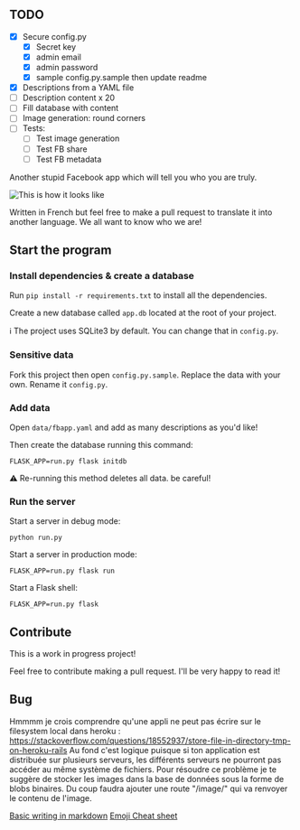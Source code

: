 ## TODO

- [x] Secure config.py
  - [x] Secret key
  - [x] admin email
  - [x] admin password
  - [x] sample config.py.sample then update readme
- [x] Descriptions from a YAML file
- [ ] Description content x 20
- [ ] Fill database with content
- [ ] Image generation: round corners
- [ ] Tests:
  - [ ] Test image generation
  - [ ] Test FB share
  - [ ] Test FB metadata

Another stupid Facebook app which will tell you who you are truly.

![This is how it looks like](https://raw.githubusercontent.com/celine-m-s/flask_test_app/master/animation.gif)

Written in French but feel free to make a pull request to translate it into another language. We all want to know who we are!

## Start the program

### Install dependencies & create a database

Run `pip install -r requirements.txt` to install all the dependencies.

Create a new database called `app.db` located at the root of your project.

:information_source: The project uses SQLite3 by default. You can change that in `config.py`.

### Sensitive data

Fork this project then open `config.py.sample`. Replace the data with your own. Rename it `config.py`.  

### Add data

Open `data/fbapp.yaml` and add as many descriptions as you'd like!

Then create the database running this command:

    FLASK_APP=run.py flask initdb

:warning: Re-running this method deletes all data. be careful!

### Run the server

Start a server in debug mode:

    python run.py

Start a server in production mode:

    FLASK_APP=run.py flask run

Start a Flask shell:

    FLASK_APP=run.py flask

## Contribute

This is a work in progress project!

Feel free to contribute making a pull request. I'll be very happy to read it!

## Bug
Hmmmm je crois comprendre qu'une appli ne peut pas écrire sur le filesystem local dans heroku : https://stackoverflow.com/questions/18552937/store-file-in-directory-tmp-on-heroku-rails
Au fond c'est logique puisque si ton application est distribuée sur plusieurs serveurs, les différents serveurs ne pourront pas accéder au même système de fichiers.
Pour résoudre ce problème je te suggère de stocker les images dans la base de données sous la forme de blobs binaires. Du coup faudra ajouter une route "/image/<id>" qui va renvoyer le contenu de l'image.

[Basic writing in markdown](https://help.github.com/articles/basic-writing-and-formatting-syntax/)
[Emoji Cheat sheet](https://www.webpagefx.com/tools/emoji-cheat-sheet/)
